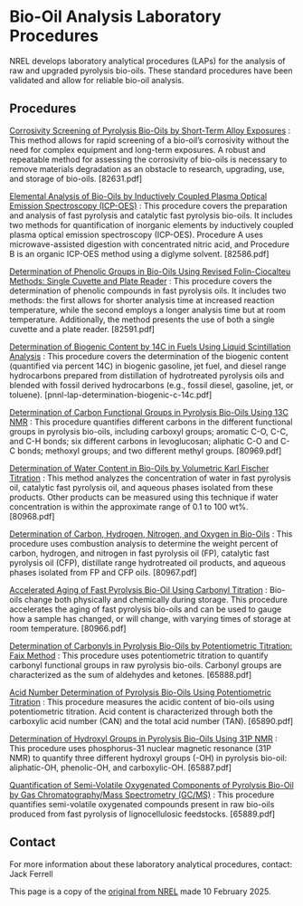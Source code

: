 # Bio-Oil Analysis Laboratory Procedures

NREL develops laboratory analytical procedures (LAPs) for the analysis of raw and upgraded pyrolysis bio-oils. These standard procedures have been validated and allow for reliable bio-oil analysis.

## Procedures

[Corrosivity Screening of Pyrolysis Bio-Oils by Short-Term Alloy Exposures](./bio-oil-analysis/82631.pdf)
: This method allows for rapid screening of a bio-oil’s corrosivity without the need for complex equipment and long-term exposures. A robust and repeatable method for assessing the corrosivity of bio-oils is necessary to remove materials degradation as an obstacle to research, upgrading, use, and storage of bio-oils. [82631.pdf]

[Elemental Analysis of Bio-Oils by Inductively Coupled Plasma Optical Emission Spectroscopy (ICP-OES)](./bio-oil-analysis/82586.pdf)
: This procedure covers the preparation and analysis of fast pyrolysis and catalytic fast pyrolysis bio-oils. It includes two methods for quantification of inorganic elements by inductively coupled plasma optical emission spectroscopy (ICP-OES). Procedure A uses microwave-assisted digestion with concentrated nitric acid, and Procedure B is an organic ICP-OES method using a diglyme solvent. [82586.pdf]

[Determination of Phenolic Groups in Bio-Oils Using Revised Folin-Ciocalteu Methods: Single Cuvette and Plate Reader](./bio-oil-analysis/82591.pdf)
: This procedure covers the determination of phenolic compounds in fast pyrolysis oils. It includes two methods: the first allows for shorter analysis time at increased reaction temperature, while the second employs a longer analysis time but at room temperature. Additionally, the method presents the use of both a single cuvette and a plate reader. [82591.pdf]

[Determination of Biogenic Content by 14C in Fuels Using Liquid Scintillation Analysis](./bio-oil-analysis/pnnl-lap-determinatino-biogenic-c-14c.pdf)
: This procedure covers the determination of the biogenic content (quantified via percent 14C) in biogenic gasoline, jet fuel, and diesel range hydrocarbons prepared from distillation of hydrotreated pyrolysis oils and blended with fossil derived hydrocarbons (e.g., fossil diesel, gasoline, jet, or toluene). [pnnl-lap-determination-biogenic-c-14c.pdf]

[Determination of Carbon Functional Groups in Pyrolysis Bio-Oils Using 13C NMR](./bio-oil-analysis/80969.pdf)
: This procedure quantifies different carbons in the different functional groups in pyrolysis bio-oils, including carboxyl groups; aromatic C-O, C-C, and C-H bonds; six different carbons in levoglucosan; aliphatic C-O and C-C bonds; methoxyl groups; and two different methyl groups. [80969.pdf]

[Determination of Water Content in Bio-Oils by Volumetric Karl Fischer Titration](./bio-oil-analysis/80968.pdf)
: This method analyzes the concentration of water in fast pyrolysis oil, catalytic fast pyrolysis oil, and aqueous phases isolated from these products. Other products can be measured using this technique if water concentration is within the approximate range of 0.1 to 100 wt%. [80968.pdf]

[Determination of Carbon, Hydrogen, Nitrogen, and Oxygen in Bio-Oils](./bio-oil-analysis/80967.pdf)
: This procedure uses combustion analysis to determine the weight percent of carbon, hydrogen, and nitrogen in fast pyrolysis oil (FP), catalytic fast pyrolysis oil (CFP), distillate range hydrotreated oil products, and aqueous phases isolated from FP and CFP oils. [80967.pdf]

[Accelerated Aging of Fast Pyrolysis Bio-Oil Using Carbonyl Titration](./bio-oil-analysis/80966.pdf)
: Bio-oils change both physically and chemically during storage. This procedure accelerates the aging of fast pyrolysis bio-oils and can be used to gauge how a sample has changed, or will change, with varying times of storage at room temperature. [80966.pdf]

[Determination of Carbonyls in Pyrolysis Bio-Oils by Potentiometric Titration: Faix Method](./bio-oil-analysis/65888.pdf)
: This procedure uses potentiometric titration to quantify carbonyl functional groups in raw pyrolysis bio-oils. Carbonyl groups are characterized as the sum of aldehydes and ketones. [65888.pdf]

[Acid Number Determination of Pyrolysis Bio-Oils Using Potentiometric Titration](./bio-oil-analysis/65890.pdf)
: This procedure measures the acidic content of bio-oils using potentiometric titration. Acid content is characterized through both the carboxylic acid number (CAN) and the total acid number (TAN). [65890.pdf]

[Determination of Hydroxyl Groups in Pyrolysis Bio-Oils Using 31P NMR](./bio-oil-analysis/65887.pdf)
: This procedure uses phosphorus-31 nuclear magnetic resonance (31P NMR) to quantify three different hydroxyl groups (-OH) in pyrolysis bio-oil: aliphatic-OH, phenolic-OH, and carboxylic-OH. [65887.pdf]

[Quantification of Semi-Volatile Oxygenated Components of Pyrolysis Bio-Oil by Gas Chromatography/Mass Spectrometry (GC/MS)](./bio-oil-analysis/65889.pdf)
: This procedure quantifies semi-volatile oxygenated compounds present in raw bio-oils produced from fast pyrolysis of lignocellulosic feedstocks. [65889.pdf]

## Contact
For more information about these laboratory analytical procedures, contact: Jack Ferrell


This page is a copy of the [original from NREL](https://www.nrel.gov/bioenergy/bio-oil-analysis.html) made 10 February 2025.
